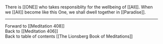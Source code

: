 There is [[ONE]] who takes responsiblity for the wellbeing of [[All]]. When we [[All]] become like this One, we shall dwell together in [[Paradise]]. 

___

Forward to [[Meditation 408]]  
Back to [[Meditation 406]]  
Back to table of contents [[The Lionsberg Book of Meditations]]  